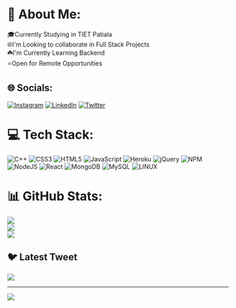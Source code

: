 # 💫 About Me:
🎓Currently Studying in TIET Patiala<br>🌐I'm Looking to collaborate in Full Stack Projects<br>☘️I'm Currently Learning Backend<br>⭐️Open for Remote Opportunities


## 🌐 Socials:
[![Instagram](https://img.shields.io/badge/Instagram-%23E4405F.svg?logo=Instagram&logoColor=white)](https://instagram.com/manan.sharma5) [![LinkedIn](https://img.shields.io/badge/LinkedIn-%230077B5.svg?logo=linkedin&logoColor=white)](https://linkedin.com/in/mash-sharma) [![Twitter](https://img.shields.io/badge/Twitter-%231DA1F2.svg?logo=Twitter&logoColor=white)](https://twitter.com/mash0riginal) 

# 💻 Tech Stack:
![C++](https://img.shields.io/badge/c++-%2300599C.svg?style=flat-square&logo=c%2B%2B&logoColor=white) ![CSS3](https://img.shields.io/badge/css3-%231572B6.svg?style=flat-square&logo=css3&logoColor=white) ![HTML5](https://img.shields.io/badge/html5-%23E34F26.svg?style=flat-square&logo=html5&logoColor=white) ![JavaScript](https://img.shields.io/badge/javascript-%23323330.svg?style=flat-square&logo=javascript&logoColor=%23F7DF1E) ![Heroku](https://img.shields.io/badge/heroku-%23430098.svg?style=flat-square&logo=heroku&logoColor=white) ![jQuery](https://img.shields.io/badge/jquery-%230769AD.svg?style=flat-square&logo=jquery&logoColor=white) ![NPM](https://img.shields.io/badge/NPM-%23000000.svg?style=flat-square&logo=npm&logoColor=white) ![NodeJS](https://img.shields.io/badge/node.js-6DA55F?style=flat-square&logo=node.js&logoColor=white) ![React](https://img.shields.io/badge/react-%2320232a.svg?style=flat-square&logo=react&logoColor=%2361DAFB) ![MongoDB](https://img.shields.io/badge/MongoDB-%234ea94b.svg?style=flat-square&logo=mongodb&logoColor=white) ![MySQL](https://img.shields.io/badge/mysql-%2300f.svg?style=flat-square&logo=mysql&logoColor=white) ![LINUX](https://img.shields.io/badge/Linux-FCC624?style=flat-square&logo=linux&logoColor=black)
# 📊 GitHub Stats:
![](https://github-readme-stats.vercel.app/api?username=Manan-Sharma-5&theme=tokyonight&hide_border=false&include_all_commits=false&count_private=false)<br/>
![](https://github-readme-streak-stats.herokuapp.com/?user=Manan-Sharma-5&theme=tokyonight&hide_border=false)<br/>
![](https://github-readme-stats.vercel.app/api/top-langs/?username=Manan-Sharma-5&theme=tokyonight&hide_border=false&include_all_commits=false&count_private=false&layout=compact)

## 🐦 Latest Tweet
[![](https://gtce.itsvg.in/api?username=mash0riginal)](https://github.com/VishwaGauravIn/github-twitter-card-embed)

---

[![](https://visitcount.itsvg.in/api?id=Manan-Sharma-5&icon=0&color=0)](https://visitcount.itsvg.in)

<!-- Proudly created with GPRM ( https://gprm.itsvg.in ) -->
